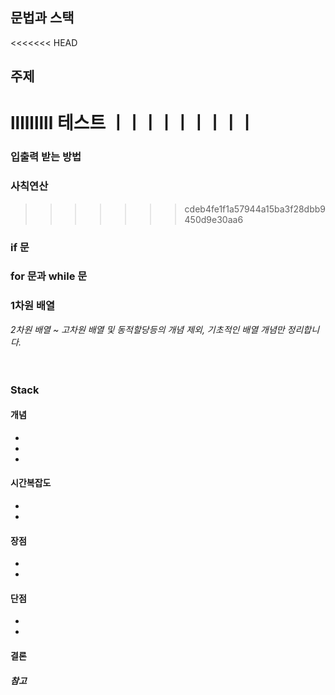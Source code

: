 ## 문법과 스택

<<<<<<< HEAD
## 주제
lllllllll 테스트 ㅣㅣㅣㅣㅣㅣㅣㅣㅣ
=======
### 입출력 받는 방법

### 사칙연산
>>>>>>> cdeb4fe1f1a57944a15ba3f28dbb9450d9e30aa6

### if 문

### for 문과 while 문

### 1차원 배열
_2차원 배열 ~ 고차원 배열 및 동적할당등의 개념 제외, 기초적인 배열 개념만 정리합니다._  
</br>
</br>
### Stack
#### 개념

- 
-
- 

#### 시간복잡도
-
-

#### 장점

- 
- 



#### 단점

- 
- 



#### 결론




##### 참고
